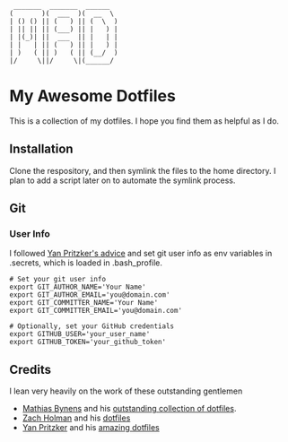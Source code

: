      _______  _______  ______  
    (       )(  ___  )(  __  \ 
    | () () || (   ) || (  \  )
    | || || || (___) || |   ) |
    | |(_)| ||  ___  || |   | |
    | |   | || (   ) || |   ) |
    | )   ( || )   ( || (__/  )
    |/     \||/     \|(______/ 

# My Awesome Dotfiles
This is a collection of my dotfiles. I hope you find them as helpful as I do. 

## Installation
Clone the respository, and then symlink the files to the home directory. I plan
to add a script later on to automate the symlink process. 

## Git
### User Info
I followed [Yan Pritzker's advice](http://skwp.github.com/dotfiles/#git) and
set git user info as env variables in .secrets, which is loaded in 
.bash_profile.

    # Set your git user info
    export GIT_AUTHOR_NAME='Your Name'
    export GIT_AUTHOR_EMAIL='you@domain.com'
    export GIT_COMMITTER_NAME='Your Name'
    export GIT_COMMITTER_EMAIL='you@domain.com'

    # Optionally, set your GitHub credentials
    export GITHUB_USER='your_user_name'
    export GITHUB_TOKEN='your_github_token'

## Credits
I lean very heavily on the work of these outstanding gentlemen
* [Mathias Bynens](http://mathiasbynens.be/) and his [outstanding collection of
  dotfiles](https://github.com/mathiasbynens/dotfiles). 
* [Zach Holman](http://zachholman.com/) and his
  [dotfiles](https://github.com/holman/dotfiles)
* [Yan Pritzker](http://yanpritzker.com/) and his [amazing
  dotfiles](http://skwp.github.com/dotfiles/)
